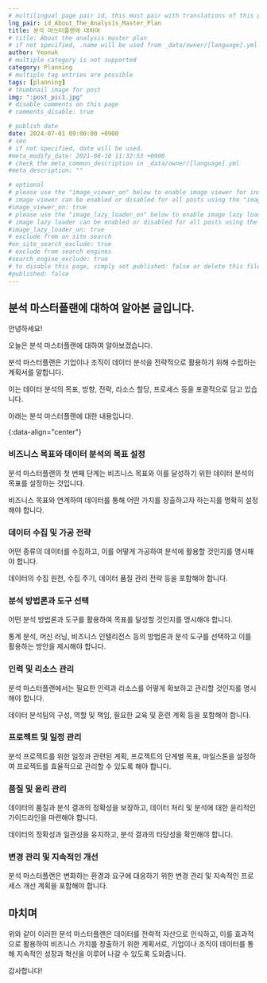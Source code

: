 ```yaml
---
# multilingual page pair id, this must pair with translations of this page. (This name must be unique)
lng_pair: id_About_The_Analysis_Master_Plan
title: 분석 마스터플랜에 대하여
# title: About the analysis master plan
# if not specified, .name will be used from _data/owner/[language].yml
author: Yeonuk
# multiple category is not supported
category: Planning
# multiple tag entries are possible
tags: [planning]
# thumbnail image for post
img: ":post_pic1.jpg"
# disable comments on this page
# comments_disable: true

# publish date
date: 2024-07-01 09:00:00 +0900
# seo
# if not specified, date will be used.
#meta_modify_date: 2021-08-10 11:32:53 +0900
# check the meta_common_description in _data/owner/[language].yml
#meta_description: ""

# optional
# please use the "image_viewer_on" below to enable image viewer for individual pages or posts (_posts/ or [language]/_posts folders).
# image viewer can be enabled or disabled for all posts using the "image_viewer_posts: true" setting in _data/conf/main.yml.
#image_viewer_on: true
# please use the "image_lazy_loader_on" below to enable image lazy loader for individual pages or posts (_posts/ or [language]/_posts folders).
# image lazy loader can be enabled or disabled for all posts using the "image_lazy_loader_posts: true" setting in _data/conf/main.yml.
#image_lazy_loader_on: true
# exclude from on site search
#on_site_search_exclude: true
# exclude from search engines
#search_engine_exclude: true
# to disable this page, simply set published: false or delete this file
#published: false
---
```


<!-- outline-start -->

## 분석 마스터플랜에 대하여 알아본 글입니다.

안녕하세요!

오늘은 분석 마스터플랜에 대하여 알아보겠습니다.

분석 마스터플랜은 기업이나 조직이 데이터 분석을 전략적으로 활용하기 위해 수립하는 계획서를 말합니다.

이는 데이터 분석의 목표, 방향, 전략, 리소스 할당, 프로세스 등을 포괄적으로 담고 있습니다.

아래는 분석 마스터플랜에 대한 내용입니다.

{:data-align="center"}

<!-- outline-end -->

### 비즈니스 목표와 데이터 분석의 목표 설정

분석 마스터플랜의 첫 번째 단계는 비즈니스 목표와 이를 달성하기 위한 데이터 분석의 목표를 설정하는 것입니다.

비즈니스 목표와 연계하여 데이터를 통해 어떤 가치를 창출하고자 하는지를 명확히 설정해야 합니다.

### 데이터 수집 및 가공 전략

어떤 종류의 데이터를 수집하고, 이를 어떻게 가공하여 분석에 활용할 것인지를 명시해야 합니다.

데이터의 수집 원천, 수집 주기, 데이터 품질 관리 전략 등을 포함해야 합니다.

### 분석 방법론과 도구 선택

어떤 분석 방법론과 도구를 활용하여 목표를 달성할 것인지를 명시해야 합니다.

통계 분석, 머신 러닝, 비즈니스 인텔리전스 등의 방법론과 분석 도구를 선택하고 이를 활용하는 방안을 제시해야 합니다.

### 인력 및 리소스 관리

분석 마스터플랜에서는 필요한 인력과 리소스를 어떻게 확보하고 관리할 것인지를 명시해야 합니다.

데이터 분석팀의 구성, 역할 및 책임, 필요한 교육 및 훈련 계획 등을 포함해야 합니다.

### 프로젝트 및 일정 관리

분석 프로젝트를 위한 일정과 관련된 계획, 프로젝트의 단계별 목표, 마일스톤을 설정하여 프로젝트를 효율적으로 관리할 수 있도록 해야 합니다.

### 품질 및 윤리 관리

데이터의 품질과 분석 결과의 정확성을 보장하고, 데이터 처리 및 분석에 대한 윤리적인 가이드라인을 마련해야 합니다.

데이터의 정확성과 일관성을 유지하고, 분석 결과의 타당성을 확인해야 합니다.

### 변경 관리 및 지속적인 개선

분석 마스터플랜은 변화하는 환경과 요구에 대응하기 위한 변경 관리 및 지속적인 프로세스 개선 계획을 포함해야 합니다.

## 마치며

위와 같이 이러한 분석 마스터플랜은 데이터를 전략적 자산으로 인식하고, 이를 효과적으로 활용하여 비즈니스 가치를 창출하기 위한 계획서로, 기업이나 조직이 데이터를 통해 지속적인 성장과 혁신을 이루어 나갈 수 있도록 도와줍니다.

감사합니다!
